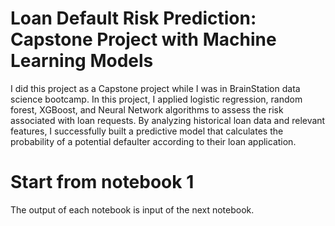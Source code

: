 # Loan Default Risk Prediction: Capstone Project with Machine Learning Models
 I did this project as a Capstone project while I was in BrainStation data science bootcamp.
 In this project, I applied logistic regression, random forest, XGBoost, and Neural Network algorithms to assess the risk associated with loan requests.
 By analyzing historical loan data and relevant features, I successfully built a predictive model that calculates the probability of a potential defaulter according to their loan application.
# Start from notebook 1
The output of each notebook is input of the next notebook.

